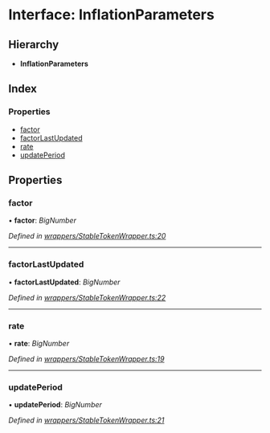 # Interface: InflationParameters

## Hierarchy

* **InflationParameters**

## Index

### Properties

* [factor](_wrappers_stabletokenwrapper_.inflationparameters.md#factor)
* [factorLastUpdated](_wrappers_stabletokenwrapper_.inflationparameters.md#factorlastupdated)
* [rate](_wrappers_stabletokenwrapper_.inflationparameters.md#rate)
* [updatePeriod](_wrappers_stabletokenwrapper_.inflationparameters.md#updateperiod)

## Properties

###  factor

• **factor**: *BigNumber*

*Defined in [wrappers/StableTokenWrapper.ts:20](https://github.com/medhak1/celo-monorepo/blob/master/packages/sdk/contractkit/src/wrappers/StableTokenWrapper.ts#L20)*

___

###  factorLastUpdated

• **factorLastUpdated**: *BigNumber*

*Defined in [wrappers/StableTokenWrapper.ts:22](https://github.com/medhak1/celo-monorepo/blob/master/packages/sdk/contractkit/src/wrappers/StableTokenWrapper.ts#L22)*

___

###  rate

• **rate**: *BigNumber*

*Defined in [wrappers/StableTokenWrapper.ts:19](https://github.com/medhak1/celo-monorepo/blob/master/packages/sdk/contractkit/src/wrappers/StableTokenWrapper.ts#L19)*

___

###  updatePeriod

• **updatePeriod**: *BigNumber*

*Defined in [wrappers/StableTokenWrapper.ts:21](https://github.com/medhak1/celo-monorepo/blob/master/packages/sdk/contractkit/src/wrappers/StableTokenWrapper.ts#L21)*
